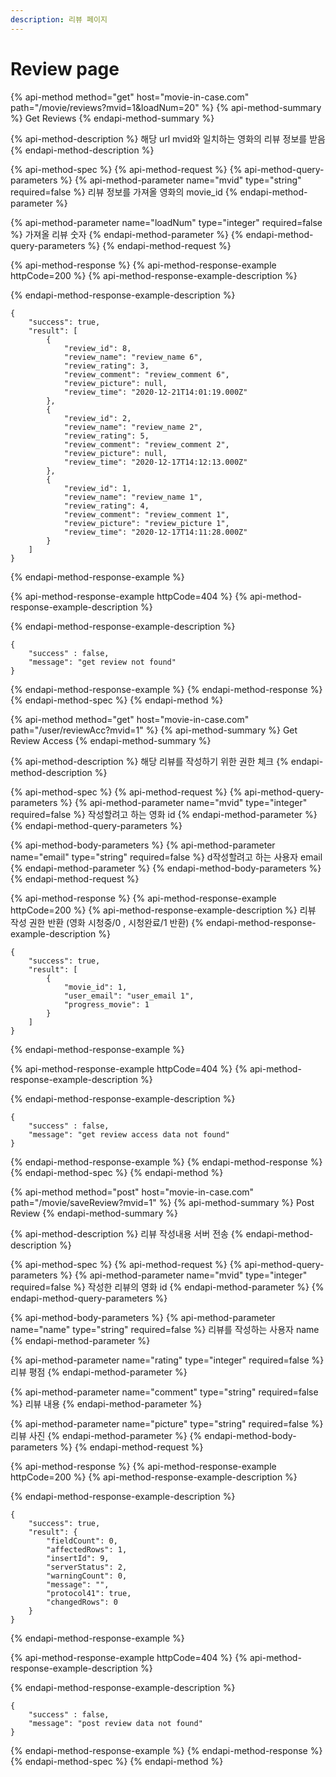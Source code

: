 ```yaml
---
description: 리뷰 페이지
---
```


# Review page

{% api-method method="get" host="movie-in-case.com" path="/movie/reviews?mvid=1&loadNum=20" %}
{% api-method-summary %}
Get Reviews
{% endapi-method-summary %}

{% api-method-description %}
해당 url mvid와 일치하는 영화의 리뷰 정보를 받음
{% endapi-method-description %}

{% api-method-spec %}
{% api-method-request %}
{% api-method-query-parameters %}
{% api-method-parameter name="mvid" type="string" required=false %}
리뷰 정보를 가져올 영화의 movie\_id
{% endapi-method-parameter %}

{% api-method-parameter name="loadNum" type="integer" required=false %}
가져올 리뷰 숫자
{% endapi-method-parameter %}
{% endapi-method-query-parameters %}
{% endapi-method-request %}

{% api-method-response %}
{% api-method-response-example httpCode=200 %}
{% api-method-response-example-description %}

{% endapi-method-response-example-description %}

```
{
    "success": true,
    "result": [
        {
            "review_id": 8,
            "review_name": "review_name 6",
            "review_rating": 3,
            "review_comment": "review_comment 6",
            "review_picture": null,
            "review_time": "2020-12-21T14:01:19.000Z"
        },
        {
            "review_id": 2,
            "review_name": "review_name 2",
            "review_rating": 5,
            "review_comment": "review_comment 2",
            "review_picture": null,
            "review_time": "2020-12-17T14:12:13.000Z"
        },
        {
            "review_id": 1,
            "review_name": "review_name 1",
            "review_rating": 4,
            "review_comment": "review_comment 1",
            "review_picture": "review_picture 1",
            "review_time": "2020-12-17T14:11:28.000Z"
        }
    ]
}
```
{% endapi-method-response-example %}

{% api-method-response-example httpCode=404 %}
{% api-method-response-example-description %}

{% endapi-method-response-example-description %}

```
{   
    "success" : false, 
    "message": "get review not found"    
}
```
{% endapi-method-response-example %}
{% endapi-method-response %}
{% endapi-method-spec %}
{% endapi-method %}

{% api-method method="get" host="movie-in-case.com" path="/user/reviewAcc?mvid=1" %}
{% api-method-summary %}
Get Review Access
{% endapi-method-summary %}

{% api-method-description %}
해당 리뷰를 작성하기 위한 권한 체크
{% endapi-method-description %}

{% api-method-spec %}
{% api-method-request %}
{% api-method-query-parameters %}
{% api-method-parameter name="mvid" type="integer" required=false %}
작성할려고 하는 영화 id
{% endapi-method-parameter %}
{% endapi-method-query-parameters %}

{% api-method-body-parameters %}
{% api-method-parameter name="email" type="string" required=false %}
d작성할려고 하는 사용자 email
{% endapi-method-parameter %}
{% endapi-method-body-parameters %}
{% endapi-method-request %}

{% api-method-response %}
{% api-method-response-example httpCode=200 %}
{% api-method-response-example-description %}
리뷰 작성 권한 반환 \(영화 시청중/0 , 시청완료/1 반환\)
{% endapi-method-response-example-description %}

```
{
    "success": true,
    "result": [
        {
            "movie_id": 1,
            "user_email": "user_email 1",
            "progress_movie": 1
        }
    ]
}
```
{% endapi-method-response-example %}

{% api-method-response-example httpCode=404 %}
{% api-method-response-example-description %}

{% endapi-method-response-example-description %}

```
{   
    "success" : false, 
    "message": "get review access data not found"    
}
```
{% endapi-method-response-example %}
{% endapi-method-response %}
{% endapi-method-spec %}
{% endapi-method %}

{% api-method method="post" host="movie-in-case.com" path="/movie/saveReview?mvid=1" %}
{% api-method-summary %}
Post Review
{% endapi-method-summary %}

{% api-method-description %}
리뷰 작성내용 서버 전송
{% endapi-method-description %}

{% api-method-spec %}
{% api-method-request %}
{% api-method-query-parameters %}
{% api-method-parameter name="mvid" type="integer" required=false %}
작성한 리뷰의 영화 id
{% endapi-method-parameter %}
{% endapi-method-query-parameters %}

{% api-method-body-parameters %}
{% api-method-parameter name="name" type="string" required=false %}
리뷰를 작성하는 사용자 name
{% endapi-method-parameter %}

{% api-method-parameter name="rating" type="integer" required=false %}
리뷰 평점
{% endapi-method-parameter %}

{% api-method-parameter name="comment" type="string" required=false %}
리뷰 내용
{% endapi-method-parameter %}

{% api-method-parameter name="picture" type="string" required=false %}
리뷰 사진 
{% endapi-method-parameter %}
{% endapi-method-body-parameters %}
{% endapi-method-request %}

{% api-method-response %}
{% api-method-response-example httpCode=200 %}
{% api-method-response-example-description %}

{% endapi-method-response-example-description %}

```
{
    "success": true,
    "result": {
        "fieldCount": 0,
        "affectedRows": 1,
        "insertId": 9,
        "serverStatus": 2,
        "warningCount": 0,
        "message": "",
        "protocol41": true,
        "changedRows": 0
    }
}
```
{% endapi-method-response-example %}

{% api-method-response-example httpCode=404 %}
{% api-method-response-example-description %}

{% endapi-method-response-example-description %}

```
{    
    "success" : false,
    "message": "post review data not found"    
}
```
{% endapi-method-response-example %}
{% endapi-method-response %}
{% endapi-method-spec %}
{% endapi-method %}



